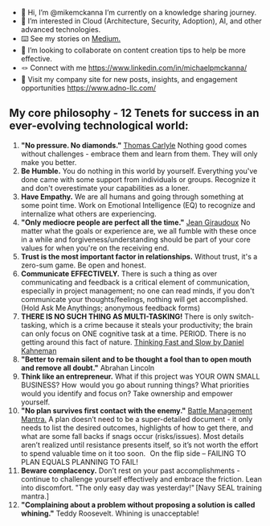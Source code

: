 - 🌱 Hi, I’m @mikemckanna I’m currently on a knowledge sharing journey.
- 👀 I’m interested in Cloud (Architecture, Security, Adoption), AI, and other advanced technologies.
- ⌨️ See my stories on [Medium.](https://medium.com/@mckan1974) 
- 💞️ I’m looking to collaborate on content creation tips to help be more effective. 
- 🪢 Connect with me https://www.linkedin.com/in/michaelpmckanna/
- 🏢 Visit my company site for new posts, insights, and engagement opportunities https://www.adno-llc.com/

## My core philosophy - 12 Tenets for success in an ever-evolving technological world:
1. **"No pressure. No diamonds."** [Thomas Carlyle](https://en.wikipedia.org/wiki/Thomas_Carlyle) Nothing good comes without challenges - embrace them and learn from them. They will only make you better.  
2. **Be Humble.** You do nothing in this world by yourself. Everything you've done came with some support from individuals or groups. Recognize it and don't overestimate your capabilities as a loner. 
3. **Have Empathy.** We are all humans and going through something at some point time. Work on Emotional Intelligence (EQ) to recognize and internalize what others are experiencing.  
4. **"Only mediocre people are perfect all the time."** [Jean Giraudoux](https://en.wikipedia.org/wiki/Jean_Giraudoux) No matter what the goals or experience are, we all fumble with these once in a while and forgiveness/understanding should be part of your core values for when you're on the receiving end.  
5. **Trust is the most important factor in relationships.** Without trust,  it's a zero-sum game. Be open and honest. 
6. **Communicate EFFECTIVELY.** There is such a thing as over communicating and feedback is a critical element of communication, especially in project management; no one can read minds, if you don't communicate your thoughts/feelings, nothing will get accomplished. (Hold Ask Me Anythings; anonymous feedback forms) 
7. **THERE IS NO SUCH THING AS MULTI-TASKING!** There is only switch-tasking, which is a crime because it steals your productivity; the brain can only focus on ONE cognitive task at a time. PERIOD. There is no getting around this fact of nature. [Thinking Fast and Slow by Daniel Kahneman](https://en.wikipedia.org/wiki/Thinking,_Fast_and_Slow)
8. **"Better to remain silent and to be thought a fool than to open mouth and remove all doubt."** Abrahan Lincoln  
9. **Think like an entrepreneur.** What if this project was YOUR OWN SMALL BUSINESS? How  would you go about running things? What priorities would you identify and focus on? Take ownership and empower yourself.  
10. **"No plan survives first contact with the enemy."** [Battle Management Mantra.](https://www.google.com/search?q=no+plan+survives+first+contact+with+the+enemy&oq=no+plan+sur&gs_lcrp=EgZjaHJvbWUqBwgAEAAYgAQyBwgAEAAYgAQyBwgBEAAYgAQyBggCEEUYOTIHCAMQABiABDIHCAQQABiABDIHCAUQABiABDIHCAYQABiABDIGCAcQRRg80gEIMjk1MWowajSoAgCwAgA&sourceid=chrome&ie=UTF-8) A plan doesn’t need to be a super-detailed document - it only needs to list the desired outcomes, highlights of how to get there, and what are some fall backs if snags occur (risks/issues). Most details aren’t realized until resistance presents itself, so it’s not worth the effort to spend valuable time on it too soon.   On the flip side – FAILING TO PLAN EQUALS PLANNING TO FAIL! 
11. **Beware complacency.** Don’t rest on your past accomplishments - continue to challenge yourself effectively and embrace the friction. Lean into discomfort. "The only easy day was yesterday!" [Navy SEAL training mantra.] 
12. **"Complaining about a problem without proposing a solution is called whining."** Teddy Roosevelt. Whining is unacceptable!
    
<!---
mikemckanna/mikemckanna is a ✨ special ✨ repository because its `README.md` (this file) appears on your GitHub profile.
You can click the Preview link to take a look at your changes.
--->
